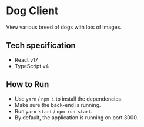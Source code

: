 # Dog Client

View various breed of dogs with lots of images.

## Tech specification

- React v17
- TypeScript v4

## How to Run

- Use `yarn` / `npm i` to install the dependencies.
- Make sure the back-end is running.
- Run `yarn start` / `npm run start`.
- By default, the application is running on port 3000.
